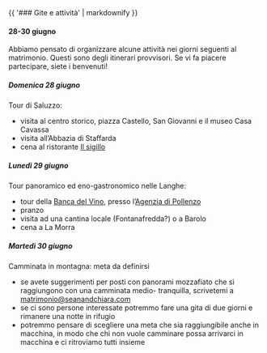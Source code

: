 <div class="heading">
<div class="text_line left"></div>
{{ '### Gite e attività' | markdownify }}
<div class="text_line right"></div>
</div>

#### 28-30 giugno
  Abbiamo pensato di organizzare alcune attività nei giorni seguenti al matrimonio. Questi sono degli itinerari provvisori. Se vi fa piacere partecipare, siete i benvenuti! 

##### Domenica 28 giugno 
Tour di Saluzzo:

 * visita al centro storico, piazza Castello, San Giovanni e il museo Casa Cavassa
 * visita all’Abbazia di Staffarda 
 * cena al ristorante [Il sigillo](http://www.tripadvisor.it/Restaurant_Review-g2292144-d2274805-Reviews-Ristorante_Il_Sigillo-Staffarda_Province_of_Cuneo_Piedmont.html) 

##### Lunedì 29 giugno
Tour panoramico ed eno-gastronomico nelle Langhe:

 * tour della [Banca del Vino](http://www.bancadelvino.it/welcome_eng.lasso), presso l’[Agenzia di Pollenzo](http://www.residenzereali.it/index.php/en/residenze-reali-del-piemonte/tenuta-reale-di-pollenzo) 
 * pranzo
 * visita ad una cantina locale (Fontanafredda?) o a Barolo 
 * cena a La Morra

##### Martedì 30 giugno 
Camminata in montagna: meta da definirsi

 * se avete suggerimenti per posti con panorami mozzafiato che si raggiungono con una camminata medio- tranquilla, scrivetemi a [matrimonio@seanandchiara.com](mailto:matrimonio@seanandchiara.com)
 * se ci sono persone interessate potremmo fare una gita di due giorni e rimanere una notte in rifugio 
 * potremmo pensare di scegliere una meta che sia raggiungibile anche in macchina, in modo che chi non vuole camminare possa arrivarci in macchina e ci ritroviamo tutti insieme
 

